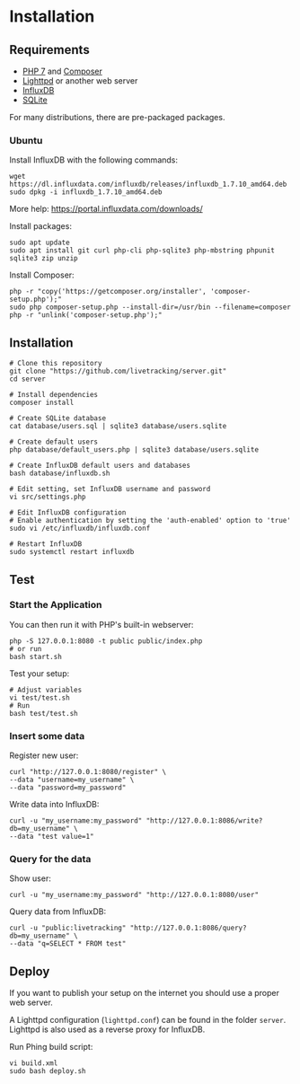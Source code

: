 # Installation

## Requirements

* [PHP 7](http://php.net/) and [Composer](https://getcomposer.org/)
* [Lighttpd](https://www.lighttpd.net/) or another web server
* [InfluxDB](https://www.influxdata.com/products/influxdb-overview/)
* [SQLite](https://www.sqlite.org/)

For many distributions, there are pre-packaged packages.

### Ubuntu

Install InfluxDB with the following commands:

```
wget https://dl.influxdata.com/influxdb/releases/influxdb_1.7.10_amd64.deb
sudo dpkg -i influxdb_1.7.10_amd64.deb
```

More help: <https://portal.influxdata.com/downloads/>

Install packages:

```
sudo apt update
sudo apt install git curl php-cli php-sqlite3 php-mbstring phpunit sqlite3 zip unzip
```

Install Composer:

```
php -r "copy('https://getcomposer.org/installer', 'composer-setup.php');"
sudo php composer-setup.php --install-dir=/usr/bin --filename=composer
php -r "unlink('composer-setup.php');"
```

## Installation

```
# Clone this repository
git clone "https://github.com/livetracking/server.git"
cd server

# Install dependencies
composer install

# Create SQLite database
cat database/users.sql | sqlite3 database/users.sqlite

# Create default users
php database/default_users.php | sqlite3 database/users.sqlite

# Create InfluxDB default users and databases
bash database/influxdb.sh

# Edit setting, set InfluxDB username and password
vi src/settings.php

# Edit InfluxDB configuration
# Enable authentication by setting the 'auth-enabled' option to 'true'
sudo vi /etc/influxdb/influxdb.conf

# Restart InfluxDB
sudo systemctl restart influxdb
```

## Test

### Start the Application

You can then run it with PHP's built-in webserver:

	php -S 127.0.0.1:8080 -t public public/index.php
	# or run
	bash start.sh

Test your setup:

	# Adjust variables
	vi test/test.sh
	# Run
	bash test/test.sh

### Insert some data

Register new user:

	curl "http://127.0.0.1:8080/register" \
	--data "username=my_username" \
	--data "password=my_password"

Write data into InfluxDB:

	curl -u "my_username:my_password" "http://127.0.0.1:8086/write?db=my_username" \
	--data "test value=1"

### Query for the data

Show user:

	curl -u "my_username:my_password" "http://127.0.0.1:8080/user"

Query data from InfluxDB:

	curl -u "public:livetracking" "http://127.0.0.1:8086/query?db=my_username" \
	--data "q=SELECT * FROM test"

## Deploy

If you want to publish your setup on the internet you should use a proper web server.

A Lighttpd configuration (`lighttpd.conf`) can be found in the folder `server`.
Lighttpd is also used as a reverse proxy for InfluxDB.

Run Phing build script:

	vi build.xml
	sudo bash deploy.sh